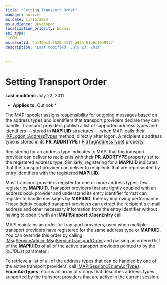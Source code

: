 ```yaml
---
title: "Setting Transport Order"
manager: soliver
ms.date: 11/16/2014
ms.audience: Developer
localization_priority: Normal
api_type:
- COM
ms.assetid: 4a140ec3-9520-4119-a975-0fb6c1049967
description: "Last modified: July 23, 2011"
 
 
---
```


# Setting Transport Order

 **Last modified:** July 23, 2011 
  
 * **Applies to:** Outlook * 
  
The MAPI spooler assigns responsibility for outgoing messages based on the address types and identifiers that transport providers declare they can handle. Transport providers publish a list of supported address types and identifiers — stored in **MAPIUID** structures — when MAPI calls their [IXPLogon::AddressTypes](ixplogon-addresstypes.md) method, directly after logon. A recipient's address type is stored in its **PR_ADDRTYPE** ( [PidTagAddressType](pidtagaddresstype-canonical-property.md)) property.
  
Registering for an address type indicates to MAPI that the transport provider can deliver to recipients with their **PR_ADDRTYPE** property set to the registered address type. Similarly, registering for a **MAPIUID** indicates that the transport provider can deliver to recipients that are represented by entry identifiers with the registered **MAPIUID**.
  
Most transport providers register for one or more address types; few register by **MAPIUID**. Transport providers that are tightly coupled with an address book provider and understand its entry identifier format can register to handle messages by **MAPIUID**, thereby improving performance. These tightly coupled transport providers can extract the recipient's e-mail address and other necessary information from the entry identifier without having to open it with an **IMAPISupport::OpenEntry** call. 
  
MAPI maintains an order for transport providers, used when multiple transport providers have registered for the same address type or **MAPIUID**. You can override this order by calling [IMsgServiceAdmin::MsgServiceTransportOrder](imsgserviceadmin-msgservicetransportorder.md) and passing an ordered list of the **MAPIUID**s of all of the active transport providers pointed to by the  _lpUIDList_ parameter.: 
  
To retrieve a list of all of the address types that can be handled by one of the active transport providers, call [IMAPISession::EnumAdrTypes](imapisession-enumadrtypes.md). **EnumAdrTypes** returns an array of strings that describes address types supported by the transport providers that are active in the current session. 
  

